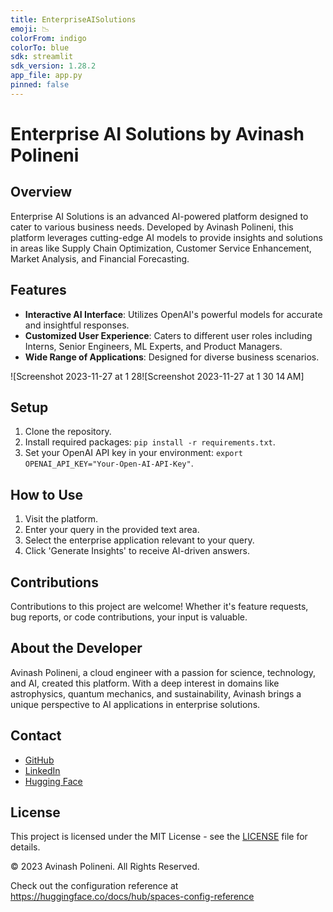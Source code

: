 ```yaml
---
title: EnterpriseAISolutions
emoji: 📉
colorFrom: indigo
colorTo: blue
sdk: streamlit
sdk_version: 1.28.2
app_file: app.py
pinned: false
---
```


# Enterprise AI Solutions by Avinash Polineni

## Overview
Enterprise AI Solutions is an advanced AI-powered platform designed to cater to various business needs. Developed by Avinash Polineni, this platform leverages cutting-edge AI models to provide insights and solutions in areas like Supply Chain Optimization, Customer Service Enhancement, Market Analysis, and Financial Forecasting.

## Features
- **Interactive AI Interface**: Utilizes OpenAI's powerful models for accurate and insightful responses.
- **Customized User Experience**: Caters to different user roles including Interns, Senior Engineers, ML Experts, and Product Managers.
- **Wide Range of Applications**: Designed for diverse business scenarios.
  
![Screenshot 2023-11-27 at 1 28![Screenshot 2023-11-27 at 1 30 14 AM]


## Setup
1. Clone the repository.
2. Install required packages: `pip install -r requirements.txt`.
3. Set your OpenAI API key in your environment: `export OPENAI_API_KEY="Your-Open-AI-API-Key"`.

## How to Use
1. Visit the platform.
2. Enter your query in the provided text area.
3. Select the enterprise application relevant to your query.
4. Click 'Generate Insights' to receive AI-driven answers.

## Contributions
Contributions to this project are welcome! Whether it's feature requests, bug reports, or code contributions, your input is valuable.

## About the Developer
Avinash Polineni, a cloud engineer with a passion for science, technology, and AI, created this platform. With a deep interest in domains like astrophysics, quantum mechanics, and sustainability, Avinash brings a unique perspective to AI applications in enterprise solutions.

## Contact
- [GitHub](https://github.com/polineniavinash)
- [LinkedIn](https://linkedin.com/in/avinash-polineni/)
- [Hugging Face](https://huggingface.co/AvinashPolineni)

## License
This project is licensed under the MIT License - see the [LICENSE](LICENSE) file for details.

© 2023 Avinash Polineni. All Rights Reserved.


Check out the configuration reference at https://huggingface.co/docs/hub/spaces-config-reference
